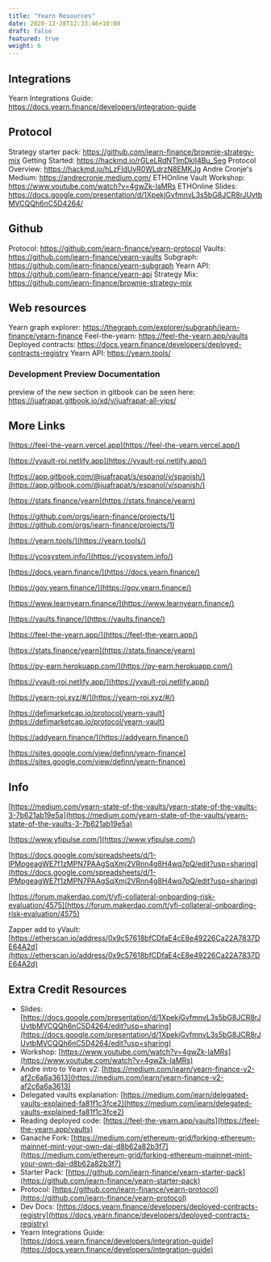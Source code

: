 ```yaml
---
title: "Yearn Resources"
date: 2020-12-28T12:33:46+10:00
draft: false
featured: true
weight: 6
---
```


## Integrations
Yearn Integrations Guide: https://docs.yearn.finance/developers/integration-guide

## Protocol
Strategy starter pack: https://github.com/iearn-finance/brownie-strategy-mix
Getting Started: https://hackmd.io/rGLeLRdNTlmDklI4Bu_Seg
Protocol Overview: https://hackmd.io/hLzFldUyR0WLdrzN8EMKJg
Andre Cronje's Medium: https://andrecronje.medium.com/
ETHOnline Vault Workshop: https://www.youtube.com/watch?v=4gwZk-IaMRs
ETHOnline Slides: https://docs.google.com/presentation/d/1XpekjGvfmnvL3s5bG8JCR8rJUvtbMVCQQh6nC5D4264/

## Github
Protocol: https://github.com/iearn-finance/yearn-protocol
Vaults: https://github.com/iearn-finance/yearn-vaults
Subgraph: https://github.com/iearn-finance/yearn-subgraph
Yearn API: https://github.com/iearn-finance/yearn-api
Strategy Mix: https://github.com/iearn-finance/brownie-strategy-mix

## Web resources
Yearn graph explorer: https://thegraph.com/explorer/subgraph/iearn-finance/yearn-finance
Feel-the-yearn: https://feel-the-yearn.app/vaults
Deployed contracts: https://docs.yearn.finance/developers/deployed-contracts-registry
Yearn API: https://yearn.tools/

### Development Preview Documentation

preview of the new section in gitbook can be seen here: https://juafrapat.gitbook.io/xd/v/juafrapat-all-yips/


## More Links

[https://feel-the-yearn.vercel.app](https://feel-the-yearn.vercel.app/)

[https://yvault-roi.netlify.app](https://yvault-roi.netlify.app/)

[https://app.gitbook.com/@juafrapat/s/espanol/v/spanish/](https://app.gitbook.com/@juafrapat/s/espanol/v/spanish/)

[https://stats.finance/yearn](https://stats.finance/yearn)

[https://github.com/orgs/iearn-finance/projects/1](https://github.com/orgs/iearn-finance/projects/1)

[https://yearn.tools/](https://yearn.tools/)

[https://ycosystem.info/](https://ycosystem.info/)

[https://docs.yearn.finance/](https://docs.yearn.finance/)

[https://gov.yearn.finance/](https://gov.yearn.finance/)

[https://www.learnyearn.finance/](https://www.learnyearn.finance/)

[https://vaults.finance/](https://vaults.finance/)

[https://feel-the-yearn.app/](https://feel-the-yearn.app/)

[https://stats.finance/yearn](https://stats.finance/yearn)

[https://py-earn.herokuapp.com/](https://py-earn.herokuapp.com/)

[https://yvault-roi.netlify.app/](https://yvault-roi.netlify.app/)

[https://yearn-roi.xyz/#/](https://yearn-roi.xyz/#/)

[https://defimarketcap.io/protocol/yearn-vault](https://defimarketcap.io/protocol/yearn-vault)

[https://addyearn.finance/](https://addyearn.finance/)

[https://sites.google.com/view/definn/yearn-finance](https://sites.google.com/view/definn/yearn-finance)

## Info

[https://medium.com/yearn-state-of-the-vaults/yearn-state-of-the-vaults-3-7b621ab19e5a](https://medium.com/yearn-state-of-the-vaults/yearn-state-of-the-vaults-3-7b621ab19e5a)

[https://www.yfipulse.com/](https://www.yfipulse.com/)

[https://docs.google.com/spreadsheets/d/1-lPMpgeagWE7f1zMPN7PAAgSqXmj2VRnn4g8H4wq7pQ/edit?usp=sharing](https://docs.google.com/spreadsheets/d/1-lPMpgeagWE7f1zMPN7PAAgSqXmj2VRnn4g8H4wq7pQ/edit?usp=sharing)

[https://forum.makerdao.com/t/yfi-collateral-onboarding-risk-evaluation/4575](https://forum.makerdao.com/t/yfi-collateral-onboarding-risk-evaluation/4575)

Zapper add to yVault: [https://etherscan.io/address/0x9c57618bfCDfaE4cE8e49226Ca22A7837DE64A2d](https://etherscan.io/address/0x9c57618bfCDfaE4cE8e49226Ca22A7837DE64A2d)

## Extra Credit Resources

- Slides: [https://docs.google.com/presentation/d/1XpekjGvfmnvL3s5bG8JCR8rJUvtbMVCQQh6nC5D4264/edit?usp=sharing](https://docs.google.com/presentation/d/1XpekjGvfmnvL3s5bG8JCR8rJUvtbMVCQQh6nC5D4264/edit?usp=sharing)
- Workshop: [https://www.youtube.com/watch?v=4gwZk-IaMRs](https://www.youtube.com/watch?v=4gwZk-IaMRs)
- Andre intro to Yearn v2: [https://medium.com/iearn/yearn-finance-v2-af2c6a6a3613](https://medium.com/iearn/yearn-finance-v2-af2c6a6a3613)
- Delegated vaults explanation: [https://medium.com/iearn/delegated-vaults-explained-fa81f1c3fce2](https://medium.com/iearn/delegated-vaults-explained-fa81f1c3fce2)
- Reading deployed code: [https://feel-the-yearn.app/vaults](https://feel-the-yearn.app/vaults)
- Ganache Fork: [https://medium.com/ethereum-grid/forking-ethereum-mainnet-mint-your-own-dai-d8b62a82b3f7](https://medium.com/ethereum-grid/forking-ethereum-mainnet-mint-your-own-dai-d8b62a82b3f7)
- Starter Pack: [https://github.com/iearn-finance/yearn-starter-pack](https://github.com/iearn-finance/yearn-starter-pack)
- Protocol: [https://github.com/iearn-finance/yearn-protocol](https://github.com/iearn-finance/yearn-protocol)
- Dev Docs: [https://docs.yearn.finance/developers/deployed-contracts-registry](https://docs.yearn.finance/developers/deployed-contracts-registry)
- Yearn Integrations Guide: [https://docs.yearn.finance/developers/integration-guide](https://docs.yearn.finance/developers/integration-guide)


